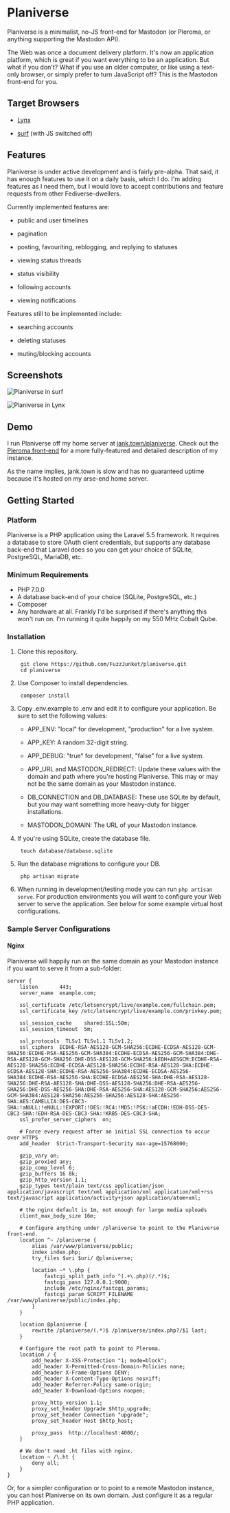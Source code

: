 # Planiverse

Planiverse is a minimalist, no-JS front-end for Mastodon (or Pleroma, or anything supporting the Mastodon API).

The Web was once a document delivery platform. It's now an application platform, which is great if you want everything to be an application. But what if you don't? What if you use an older computer, or like using a text-only browser, or simply prefer to turn JavaScript off? This is the Mastodon front-end for you.

## Target Browsers

* [Lynx](https://lynx.invisible-island.net/)

* [surf](http://suckless.org/coding_style/) (with JS switched off)

## Features

Planiverse is under active development and is fairly pre-alpha. That said, it has enough features to use it on a daily basis, which I do. I'm adding features as I need them, but I would love to accept contributions and feature requests from other Fediverse-dwellers.

Currently implemented features are:

* public and user timelines

* pagination

* posting, favouriting, reblogging, and replying to statuses

* viewing status threads

* status visibility

* following accounts

* viewing notifications

Features still to be implemented include:

* searching accounts

* deleting statuses

* muting/blocking accounts

## Screenshots

![Planiverse in surf](/screenshots/surf.png?raw=true "Planiverse in surf")

![Planiverse in Lynx](/screenshots/lynx.png?raw=true "Planiverse in Lynx")

## Demo

I run Planiverse off my home server at [jank.town/planiverse](https://jank.town/planiverse). Check out the [Pleroma front-end](https://jank.town) for a more fully-featured and detailed description of my instance.

As the name implies, jank.town is slow and has no guaranteed uptime because it's hosted on my arse-end home server.

## Getting Started

### Platform

Planiverse is a PHP application using the Laravel 5.5 framework. It requires a database to store OAuth client credentials, but supports any database back-end that Laravel does so you can get your choice of SQLite, PostgreSQL, MariaDB, etc.

### Minimum Requirements

* PHP 7.0.0
* A database back-end of your choice (SQLite, PostgreSQL, etc.)
* Composer
* Any hardware at all. Frankly I'd be surprised if there's anything this won't run on. I'm running it quite happily on my 550 MHz Cobalt Qube.

### Installation

1. Clone this repository.

        git clone https://github.com/FuzzJunket/planiverse.git
        cd planiverse

2. Use Composer to install dependencies.

        composer install

3. Copy .env.example to .env and edit it to configure your application. Be sure to set the following values:

    * APP_ENV: "local" for development, "production" for a live system.

    * APP_KEY: A random 32-digit string.

    * APP_DEBUG: "true" for development, "false" for a live system.

    * APP_URL and MASTODON_REDIRECT: Update these values with the domain and path where you're hosting Planiverse. This may or may not be the same domain as your Mastodon instance.

    * DB_CONNECTION and DB_DATABASE: These use SQLite by default, but you may want something more heavy-duty for bigger installations.

    * MASTODON_DOMAIN: The URL of your Mastodon instance.

4. If you're using SQLite, create the database file.

        touch database/database.sqlite

5. Run the database migrations to configure your DB.

        php artisan migrate

6. When running in development/testing mode you can run `php artisan serve`. For production environments you will want to configure your Web server to serve the application. See below for some example virtual host configurations.

### Sample Server Configurations

#### Nginx

Planiverse will happily run on the same domain as your Mastodon instance if you want to serve it from a sub-folder:

    server {
        listen       443;
        server_name  example.com;

        ssl_certificate /etc/letsencrypt/live/example.com/fullchain.pem;
        ssl_certificate_key /etc/letsencrypt/live/example.com/privkey.pem;

        ssl_session_cache    shared:SSL:50m;
        ssl_session_timeout  5m;

        ssl_protocols  TLSv1 TLSv1.1 TLSv1.2;
        ssl_ciphers  ECDHE-RSA-AES128-GCM-SHA256:ECDHE-ECDSA-AES128-GCM-SHA256:ECDHE-RSA-AES256-GCM-SHA384:ECDHE-ECDSA-AES256-GCM-SHA384:DHE-RSA-AES128-GCM-SHA256:DHE-DSS-AES128-GCM-SHA256:kEDH+AESGCM:ECDHE-RSA-AES128-SHA256:ECDHE-ECDSA-AES128-SHA256:ECDHE-RSA-AES128-SHA:ECDHE-ECDSA-AES128-SHA:ECDHE-RSA-AES256-SHA384:ECDHE-ECDSA-AES256-SHA384:ECDHE-RSA-AES256-SHA:ECDHE-ECDSA-AES256-SHA:DHE-RSA-AES128-SHA256:DHE-RSA-AES128-SHA:DHE-DSS-AES128-SHA256:DHE-RSA-AES256-SHA256:DHE-DSS-AES256-SHA:DHE-RSA-AES256-SHA:AES128-GCM-SHA256:AES256-GCM-SHA384:AES128-SHA256:AES256-SHA256:AES128-SHA:AES256-SHA:AES:CAMELLIA:DES-CBC3-SHA:!aNULL:!eNULL:!EXPORT:!DES:!RC4:!MD5:!PSK:!aECDH:!EDH-DSS-DES-CBC3-SHA:!EDH-RSA-DES-CBC3-SHA:!KRB5-DES-CBC3-SHA;
        ssl_prefer_server_ciphers  on;

        # Force every request after an initial SSL connection to occur over HTTPS
        add_header  Strict-Transport-Security max-age=15768000;

        gzip_vary on;
        gzip_proxied any;
        gzip_comp_level 6;
        gzip_buffers 16 8k;
        gzip_http_version 1.1;
        gzip_types text/plain text/css application/json application/javascript text/xml application/xml application/xml+rss text/javascript application/activity+json application/atom+xml;

        # the nginx default is 1m, not enough for large media uploads
        client_max_body_size 16m;

        # Configure anything under /planiverse to point to the Planiverse front-end.
        location ^~ /planiverse {
            alias /var/www/planiverse/public;
            index index.php;
            try_files $uri $uri/ @planiverse;

            location ~* \.php {
                fastcgi_split_path_info ^(.+\.php)(/.*)$;
                fastcgi_pass 127.0.0.1:9000;
                include /etc/nginx/fastcgi_params;
                fastcgi_param SCRIPT_FILENAME /var/www/planiverse/public/index.php;
            }
        }

        location @planiverse {
            rewrite /planiverse/(.*)$ /planiverse/index.php?/$1 last;
        }

        # Configure the root path to point to Pleroma.
        location / {
            add_header X-XSS-Protection "1; mode=block";
            add_header X-Permitted-Cross-Domain-Policies none;
            add_header X-Frame-Options DENY;
            add_header X-Content-Type-Options nosniff;
            add_header Referrer-Policy same-origin;
            add_header X-Download-Options noopen;

            proxy_http_version 1.1;
            proxy_set_header Upgrade $http_upgrade;
            proxy_set_header Connection "upgrade";
            proxy_set_header Host $http_host;

            proxy_pass  http://localhost:4000/;
        }

        # We don't need .ht files with nginx.
        location ~ /\.ht {
            deny all;
        }
    }

Or, for a simpler configuration or to point to a remote Mastodon instance, you can host Planiverse on its own domain. Just configure it as a regular PHP application.